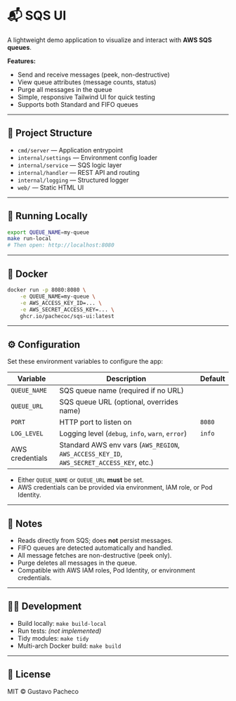 # 📬 SQS UI

A lightweight demo application to visualize and interact with **AWS SQS queues**.

**Features:**
- Send and receive messages (peek, non-destructive)
- View queue attributes (message counts, status)
- Purge all messages in the queue
- Simple, responsive Tailwind UI for quick testing
- Supports both Standard and FIFO queues

---

## 🧱 Project Structure

- `cmd/server` — Application entrypoint
- `internal/settings` — Environment config loader
- `internal/service` — SQS logic layer
- `internal/handler` — REST API and routing
- `internal/logging` — Structured logger
- `web/` — Static HTML UI

---

## 🚀 Running Locally

```bash
export QUEUE_NAME=my-queue
make run-local
# Then open: http://localhost:8080
```

---

## 🐳 Docker

```bash
docker run -p 8080:8080 \
    -e QUEUE_NAME=my-queue \
    -e AWS_ACCESS_KEY_ID=... \
    -e AWS_SECRET_ACCESS_KEY=... \
    ghcr.io/pachecoc/sqs-ui:latest
```

---

## ⚙️ Configuration

Set these environment variables to configure the app:

| Variable        | Description                                                                              | Default |
| --------------- | ---------------------------------------------------------------------------------------- | ------- |
| `QUEUE_NAME`    | SQS queue name (required if no URL)                                                      |         |
| `QUEUE_URL`     | SQS queue URL (optional, overrides name)                                                 |         |
| `PORT`          | HTTP port to listen on                                                                   | `8080`  |
| `LOG_LEVEL`     | Logging level (`debug`, `info`, `warn`, `error`)                                         | `info`  |
| AWS credentials | Standard AWS env vars (`AWS_REGION`, `AWS_ACCESS_KEY_ID`, `AWS_SECRET_ACCESS_KEY`, etc.) |         |

- Either `QUEUE_NAME` or `QUEUE_URL` **must** be set.
- AWS credentials can be provided via environment, IAM role, or Pod Identity.

---

## 📝 Notes

- Reads directly from SQS; does **not** persist messages.
- FIFO queues are detected automatically and handled.
- All message fetches are non-destructive (peek only).
- Purge deletes all messages in the queue.
- Compatible with AWS IAM roles, Pod Identity, or environment credentials.

---

## 🧑‍💻 Development

- Build locally: `make build-local`
- Run tests: *(not implemented)*
- Tidy modules: `make tidy`
- Multi-arch Docker build: `make build`

---

## 📄 License

MIT © Gustavo Pacheco

